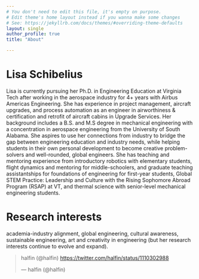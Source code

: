 ```yaml
---
# You don't need to edit this file, it's empty on purpose.
# Edit theme's home layout instead if you wanna make some changes
# See: https://jekyllrb.com/docs/themes/#overriding-theme-defaults
layout: single
author_profile: true
title: "About"

---
```

Lisa Schibelius
======
Lisa is currently pursuing her Ph.D. in Engineering Education at Virginia Tech after working in the aerospace industry for 4+ years with Airbus Americas Engineering. She has experience in project management, aircraft upgrades, and process automation as an engineer in airworthiness & certification and retrofit of aircraft cabins in Upgrade Services. Her background includes a B.S. and M.S degree in mechanical engineering with a concentration in aerospace engineering from the University of South Alabama. She aspires to use her connections from industry to bridge the gap between engineering education and industry needs, while helping students in their own personal development to become creative problem-solvers and well-rounded, global engineers. She has teaching and mentoring experience from introductory robotics with elementary students, flight dynamics and mentoring for middle-schoolers, and graduate teaching assistantships for foundations of engineering for first-year students, Global STEM Practice: Leadership and Culture with the Rising Sophomore Abroad Program (RSAP) at VT, and thermal science with senior-level mechanical engineering students.

Research interests
======
academia-industry alignment, global engineering, cultural awareness,  sustainable engineering, art and creativity in engineering (but her research interests continue to evolve and expand).

<blockquote class="twitter-tweet" data-lang="en"><p lang="en" dir="ltr">halfin (@halfin) <a href="https://twitter.com/halfin/status/1110302988">https://twitter.com/halfin/status/1110302988</a></p>&mdash; halfin (@halfin) <a href="https://twitter.com/halfin/status/1110302988"></a></blockquote>
<script async="" src="//platform.twitter.com/widgets.js" charset="utf-8"></script>
